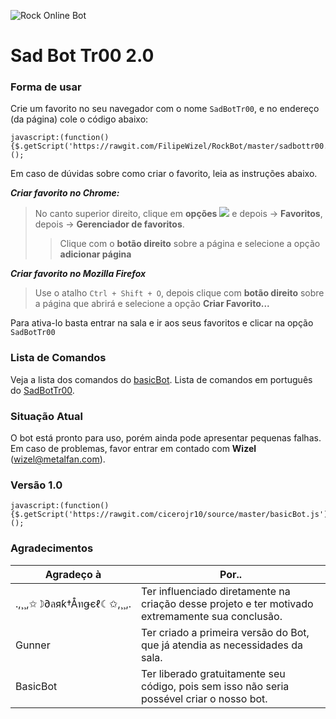 ![Rock Online Bot](https://i.imgur.com/Q7P44gA.png)

# Sad Bot Tr00 2.0

### Forma de usar

Crie um favorito no seu navegador com o nome `SadBotTr00`, e no endereço (da página) cole o código abaixo: 

```
javascript:(function(){$.getScript('https://rawgit.com/FilipeWizel/RockBot/master/sadbottr00.js');})();
```
Em caso de dúvidas sobre como criar o favorito, leia as instruções abaixo.

***Criar favorito no Chrome:***
> No canto superior direito, clique em **opções** ![](https://storage.googleapis.com/support-kms-prod/5C6FB52C8BBB2C12DC89B5F42F16B9B5E9CF) e depois -> **Favoritos**, depois -> **Gerenciador de favoritos**.
>>Clique com o **botão direito** sobre a página e selecione a opção **adicionar página**

***Criar favorito no Mozilla Firefox***
> Use o atalho `Ctrl + Shift + O`, depois clique com **botão direito** sobre a página que abrirá e selecione a opção **Criar Favorito...**

Para ativa-lo basta entrar na sala e ir aos seus favoritos e clicar na opção `SadBotTr00` 

### Lista de Comandos

Veja a lista dos comandos do [basicBot](https://github.com/basicBot/source/blob/master/commands.md).
Lista de comandos em português do [SadBotTr00](https://drive.google.com/open?id=0B_JV8EoJAkq-NUtIYU9EeGxab2c).

### Situação Atual

O bot está pronto para uso, porém ainda pode apresentar pequenas falhas.
Em caso de problemas, favor entrar em contado com **Wizel** (wizel@metalfan.com).

### Versão 1.0

```
javascript:(function(){$.getScript('https://rawgit.com/cicerojr10/source/master/basicBot.js');})();
```

### Agradecimentos

|  Agradeço à | Por.. |
| ---------------------- | ----------------- |
|.,¸¸,✩☽∂ลяƙ†Åทǥєℓ☾✩,¸¸,.| Ter influenciado diretamente na criação desse projeto e ter motivado extremamente sua conclusão. |
| Gunner | Ter criado a primeira versão do Bot, que já atendia as necessidades da sala. |
| BasicBot | Ter liberado gratuitamente seu código, pois sem isso não seria possével criar o nosso bot. |

